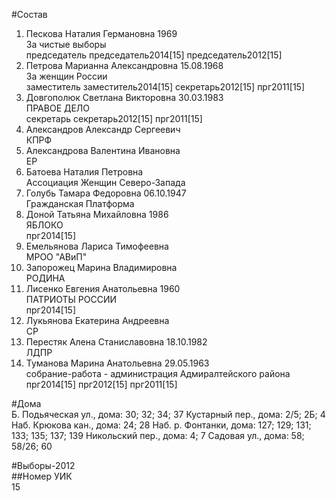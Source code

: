 #Состав  
1. Пескова Наталия Германовна 1969  
    За чистые выборы  
    председатель председатель2014[15] председатель2012[15]  
2. Петрова Марианна Александровна 15.08.1968  
    За женщин России  
    заместитель заместитель2014[15] секретарь2012[15] прг2011[15]  
3. Довгополюк Светлана Викторовна 30.03.1983  
    ПРАВОЕ ДЕЛО  
    секретарь секретарь2012[15] прг2011[15]  
4. Александров Александр Сергеевич  
    КПРФ  
5. Александрова Валентина Ивановна  
    ЕР  
6. Батоева Наталия Петровна  
    Ассоциация Женщин Северо-Запада  
7. Голубь Тамара Федоровна 06.10.1947  
    Гражданская Платформа  
8. Доной Татьяна Михайловна 1986  
    ЯБЛОКО  
    прг2014[15]  
9. Емельянова Лариса Тимофеевна  
    МРОО "АВиП"  
10. Запорожец Марина Владимировна  
    РОДИНА  
11. Лисенко Евгения Анатольевна 1960  
    ПАТРИОТЫ РОССИИ  
    прг2014[15]  
12. Лукьянова Екатерина Андреевна  
    СР  
13. Перестяк Алена Станиславовна 18.10.1982  
    ЛДПР  
14. Туманова Марина Анатольевна 29.05.1963  
    собрание-работа - администрация Адмиралтейского района  
    прг2014[15] прг2012[15] прг2011[15]  
  
#Дома  
Б. Подьяческая ул., дома: 30; 32; 34; 37 Кустарный пер., дома: 2/5; 2Б; 4 Наб. Крюкова кан., дома: 24; 28 Наб. р. Фонтанки, дома: 127; 129; 131; 133; 135; 137; 139 Никольский пер., дома: 4; 7 Садовая ул., дома: 58; 58/26; 60  
  
#Выборы-2012  
##Номер УИК  
15  
